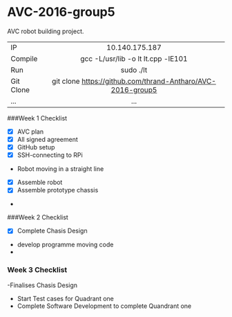 # AVC-2016-group5
AVC robot building project.

|  |   |
| :------------ |:---------------:| 
| IP | 10.140.175.187 |
| Compile | gcc -L/usr/lib -o lt lt.cpp -lE101 |
| Run | sudo ./lt |
| Git Clone | git clone https://github.com/thrand-Antharo/AVC-2016-group5 |
| ...      | ... |





###Week 1 Checklist 

- [x] AVC plan 
-  [x] All signed agreement 
- [x] GitHub setup
- [x] SSH-connecting to RPi 
- Robot moving in a straight line 
- [x] Assemble robot
- [x] Assemble prototype chassis 
- 
###Week 2 Checklist 

- [x] Complete Chasis Design 
- develop programme moving code 
- 

### Week 3 Checklist 

-Finalises Chasis Design 
- Start Test cases for Quadrant one 
- Complete Software Development to complete Quandrant one 
  
  

